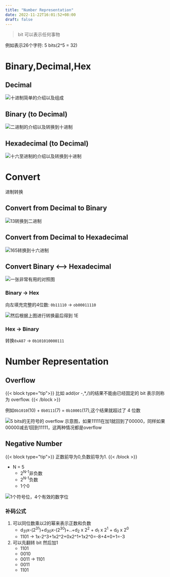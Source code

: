 ```yaml
---
title: "Number Representation"
date: 2022-11-22T16:01:52+08:00
draft: false
---
```


> bit 可以表示任何事物

例如表示26个字符: 5 bits(2^5 = 32)

# Binary,Decimal,Hex

## Decimal

![十进制简单的介绍以及组成](/images/img_1.png)

## Binary (to Decimal)

![二进制的介绍以及转换到十进制](/images/img.png)

## Hexadecimal (to Decimal)

![十六至进制的介绍以及转换到十进制](/images/img_2.png)

# Convert

进制转换

## Convert from Decimal to Binary

![13转换到二进制](/images/img_3.png)

## Convert from Decimal to Hexadecimal

![165转换到十六进制](/images/img_4.png)

## Convert Binary <--> Hexadecimal

![一张非常有用的对照图](/images/img_5.png)

### Binary -> Hex

向左填充完整的4位数: `0b11110` -> `ob00011110`

![然后根据上图进行转换最后得到 1E](/images/img_6.png)

### Hex -> Binary

转换`0xA87` -> `0b101010000111`

# Number Representation

## Overflow

{{< block type="tip">}}
比如 add(or -,*,/)的结果不能由已经固定的 bit 表示则称为 overflow.
{{< /block >}}

例如`0b1010`(10) + `0b0111`(7) = `0b10001`(17),这个结果就超过了 4 位数

![5 bits的无符号的 overflow 示意图，如果11111在加1就回到了00000，同样如果00000减去1回到11111，这两种情况都是overflow](/images/img_7.png)

## Negative Number

{{< block type="tip">}}
正数前导为0,负数前导为1.
{{< /block >}}

- N = 5
  - 2<sup>N-1</sup>非负数
  - 2<sup>N-1</sup>负数
  - 1个0

![1个符号位，4个有效的数字位](/images/img_8.png)

### 补码公式

1. 可以同位数乘以2的幂来表示正数和负数
    - d<sub>31</sub>x-(2<sup>31</sup>)+d<sub>30</sub>x-(2<sup>30</sup>)+..+d<sub>2</sub> x 2<sup>2</sup> + d<sub>1</sub>
      x 2<sup>1</sup> + d<sub>0</sub> x 2<sup>0</sup>
    - 1101 -> 1x-2^3+1x2^2+0x2^1+1x2^0=-8+4+0+1=-3
2. 可以先翻转 bit 然后加1
    - 1101
    - 0010
    - 0011 -> 1101
    - 0011
    - 1101
